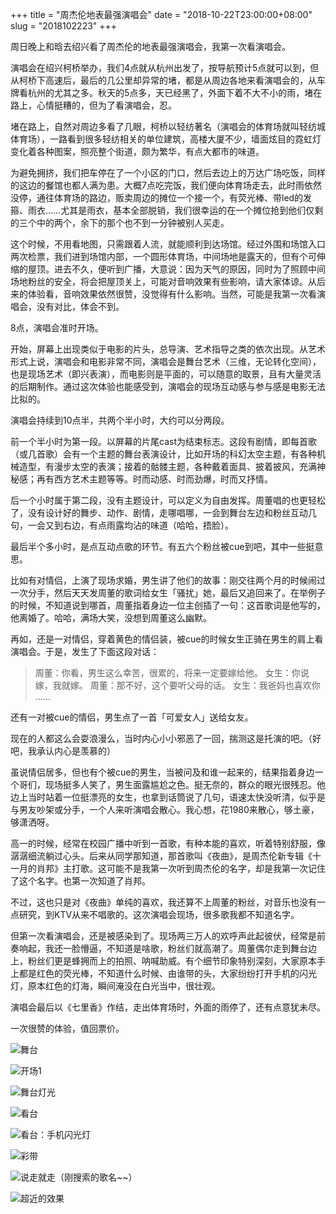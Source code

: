 +++
title = "周杰伦地表最强演唱会"
date = "2018-10-22T23:00:00+08:00"
slug = "2018102223"
+++

周日晚上和晗去绍兴看了周杰伦的地表最强演唱会，我第一次看演唱会。

演唱会在绍兴柯桥举办，我们4点就从杭州出发了，按导航预计5点就可以到，但从柯桥下高速后，最后的几公里却异常的堵，都是从周边各地来看演唱会的，从车牌看杭州的尤其之多。秋天的5点多，天已经黑了，外面下着不大不小的雨，堵在路上，心情挺糟的，但为了看演唱会，忍。

堵在路上，自然对周边多看了几眼，柯桥以轻纺著名（演唱会的体育场就叫轻纺城体育场），一路看到很多轻纺相关的单位建筑，高楼大厦不少，墙面炫目的霓虹灯变化着各种图案，照亮整个街道，颇为繁华，有点大都市的味道。

为避免拥挤，我们把车停在了一个小区的门口，然后去边上的万达广场吃饭，同样的这边的餐馆也都人满为患。大概7点吃完饭，我们便向体育场走去，此时雨依然没停，通往体育场的路边，贩卖周边的摊位一个接一个，有荧光棒、带led的发箍、雨衣……尤其是雨衣，基本全部脱销，我们很幸运的在一个摊位抢到他们仅剩的三个中的两个，余下的那个也不到一分钟被别人买走。

这个时候，不用看地图，只需跟着人流，就能顺利到达场馆。经过外围和场馆入口两次检票，我们进到场馆内部，一个圆形体育场，中间场地是露天的，但有个可伸缩的屋顶。进去不久，便听到广播，大意说：因为天气的原因，同时为了照顾中间场地粉丝的安全，将会把屋顶关上，可能对音响效果有些影响，请大家体谅。从后来的体验看，音响效果依然很赞，没觉得有什么影响。当然，可能是我第一次看演唱会，没有对比，体会不到。

8点，演唱会准时开场。

开始，屏幕上出现类似于电影的片头，总导演、艺术指导之类的依次出现。从艺术形式上说，演唱会和电影非常不同，演唱会是舞台艺术（三维，无论转化空间），也是现场艺术（即兴表演），而电影则是平面的，可以随意的取景，且有大量灵活的后期制作。通过这次体验也能感受到，演唱会的现场互动感与参与感是电影无法比拟的。

演唱会持续到10点半，共两个半小时，大约可以分两段。

前一个半小时为第一段。以屏幕的片尾cast为结束标志。这段有剧情，即每首歌（或几首歌）会有一个主题的舞台表演设计，比如开场的科幻太空主题，有各种机械造型，有漫步太空的表演；接着的骷髅主题，各种戴着面具、披着披风，充满神秘感；再有西方艺术主题等等。时而动感、时而劲爆，时而又抒情。

后一个小时属于第二段，没有主题设计，可以定义为自由发挥。周董唱的也更轻松了，没有设计好的舞步、动作、剧情，走哪唱哪，一会到舞台左边和粉丝互动几句，一会又到右边，有点雨露均沾的味道（哈哈，捂脸）。

最后半个多小时，是点互动点歌的环节。有五六个粉丝被cue到吧，其中一些挺意思。

比如有对情侣，上演了现场求婚，男生讲了他们的故事：刚交往两个月的时候闹过一次分手，然后天天发周董的歌词给女生「骚扰」她，最后又追回来了。在举例子的时候，不知道说到哪首，周董指着身边一位主创插了一句：这首歌词是他写的，他离婚了。哈哈，满场大笑，没想到周董这么幽默。

再如，还是一对情侣，穿着黄色的情侣装，被cue的时候女生正骑在男生的肩上看演唱会。于是，发生了下面这段对话：

> 周董：你看，男生这么幸苦，很累的，将来一定要嫁给他。
> 女生：你说嫁，我就嫁。
> 周董：那不好，这个要听父母的话。
> 女生：我爸妈也喜欢你
> ……

还有一对被cue的情侣，男生点了一首「可爱女人」送给女友。

现在的人都这么会耍浪漫么，当时内心小小邪恶了一回，揣测这是托演的吧。（好吧，我承认内心是羡慕的）

虽说情侣居多，但也有个被cue的男生，当被问及和谁一起来的，结果指着身边一个哥们，现场挺多人笑了，男生面露尴尬之色。挺无奈的，群众的眼光很残忍。他边上当时站着一位挺漂亮的女生，也拿到话筒说了几句，语速太快没听清，似乎是与男友吵架或分手，一个人来听演唱会散心。我心想，花1980来散心，够土豪，够潇洒呀。

高一的时候，经常在校园广播中听到一首歌，有种本能的喜欢，听着特别舒服，像潺潺细流躺过心头。后来从同学那知道，那首歌叫《夜曲》，是周杰伦新专辑《十一月的肖邦》主打歌。这可能不是我第一次听到周杰伦的名字，却是我第一次记住了这个名字。也第一次知道了肖邦。

不过，这也只是对《夜曲》单纯的喜欢，我还算不上周董的粉丝，对音乐也没有一点研究，到KTV从来不唱歌的。这次演唱会现场，很多歌我都不知道名字。

但第一次看演唱会，还是被感染到了。现场两三万人的欢呼声此起彼伏，经常是前奏响起，我还一脸懵逼，不知道是啥歌，粉丝们就高潮了。周董偶尔走到舞台边上，粉丝们更是蜂拥而上的拍照、呐喊助威。有个细节印象特别深刻，大家原本手上都是红色的荧光棒，不知道什么时候、由谁带的头，大家纷纷打开手机的闪光灯，原本红色的灯海，瞬间淹没在白光当中，很壮观。

演唱会最后以《七里香》作结，走出体育场时，外面的雨停了，还有点意犹未尽。

一次很赞的体验，值回票价。

![舞台](/blog_static/2018/20181022-jay-chou-01.jpg)

![开场1](/blog_static/2018/20181022-jay-chou-02.jpg)

![舞台灯光](/blog_static/2018/20181022-jay-chou-03.jpg)

![看台](/blog_static/2018/20181022-jay-chou-04.jpg)

![看台：手机闪光灯](/blog_static/2018/20181022-jay-chou-05.jpg)

![彩带](/blog_static/2018/20181022-jay-chou-06.jpg)

![说走就走（刚搜索的歌名~~）](/blog_static/2018/20181022-jay-chou-07.jpg)

![超近的效果](/blog_static/2018/20181022-jay-chou-08.jpg)





